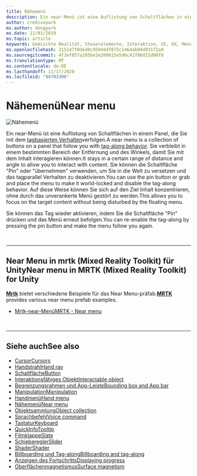 ```yaml
---
title: Nähemenü
description: Ein near-Menü ist eine Auflistung von Schaltflächen in einem Panel, die Sie mit dem tagbasierten Verhalten verfolgen.
author: cre8ivepark
ms.author: dongpark
ms.date: 11/01/2019
ms.topic: article
keywords: Gemischte Realität, Steuerelemente, Interaktion, UI, UX, Menü, Mixed Reality-Headset, Windows Mixed Reality-Headset, Virtual Reality-Headset, hololens, mrtk, Mixed Reality Toolkit
ms.openlocfilehash: 215147f0ded0c9594ddf075c1464ab04d031f2a9
ms.sourcegitcommit: 4f3ef057a285be2e260615e5d6c41f00d15d08f8
ms.translationtype: MT
ms.contentlocale: de-DE
ms.lasthandoff: 11/17/2020
ms.locfileid: "94703396"
---
```

# <a name="near-menu"></a><span data-ttu-id="676e7-104">Nähemenü</span><span class="sxs-lookup"><span data-stu-id="676e7-104">Near menu</span></span>

![Nähemenü](images/UX_Hero_NearMenu.jpg)

<span data-ttu-id="676e7-106">Ein near-Menü ist eine Auflistung von Schaltflächen in einem Panel, die Sie mit dem [tagbasierten Verhalten](billboarding-and-tag-along.md#what-is-a-tag-along)verfolgen.</span><span class="sxs-lookup"><span data-stu-id="676e7-106">A near menu is a collection of buttons on a panel that follow you with [tag-along behavior](billboarding-and-tag-along.md#what-is-a-tag-along).</span></span> <span data-ttu-id="676e7-107">Sie verbleibt in einem bestimmten Bereich der Entfernung und des Winkels, damit Sie mit dem Inhalt interagieren können.</span><span class="sxs-lookup"><span data-stu-id="676e7-107">It stays in a certain range of distance and angle to allow you to interact with content.</span></span> <span data-ttu-id="676e7-108">Sie können die Schaltfläche "Pin" oder "übernehmen" verwenden, um Sie in die Welt zu versetzen und das tagparallel Verhalten zu deaktivieren.</span><span class="sxs-lookup"><span data-stu-id="676e7-108">You can use the pin button or grab and place the menu to make it world-locked and disable the tag-along behavior.</span></span> <span data-ttu-id="676e7-109">Auf diese Weise können Sie sich auf den Ziel Inhalt konzentrieren, ohne durch das unverankerte Menü gestört zu werden.</span><span class="sxs-lookup"><span data-stu-id="676e7-109">This allows you to focus on the target content without being disturbed by the floating menu.</span></span>

<span data-ttu-id="676e7-110">Sie können das Tag wieder aktivieren, indem Sie die Schaltfläche "Pin" drücken und das Menü erneut befolgen.</span><span class="sxs-lookup"><span data-stu-id="676e7-110">You can re-enable the tag-along by pressing the pin button and make the menu follow you again.</span></span>

<br>

---

## <a name="near-menu-in-mrtk-mixed-reality-toolkit-for-unity"></a><span data-ttu-id="676e7-111">Near Menu in mrtk (Mixed Reality Toolkit) für Unity</span><span class="sxs-lookup"><span data-stu-id="676e7-111">Near menu in MRTK (Mixed Reality Toolkit) for Unity</span></span>
<span data-ttu-id="676e7-112">**[Mrtk](https://github.com/Microsoft/MixedRealityToolkit-Unity)** bietet verschiedene Beispiele für das Near Menu-präfab.</span><span class="sxs-lookup"><span data-stu-id="676e7-112">**[MRTK](https://github.com/Microsoft/MixedRealityToolkit-Unity)** provides various near menu prefab examples.</span></span>

* [<span data-ttu-id="676e7-113">Mrtk-near-Menü</span><span class="sxs-lookup"><span data-stu-id="676e7-113">MRTK - Near menu</span></span>](https://microsoft.github.io/MixedRealityToolkit-Unity/Documentation/README_NearMenu.html)


<br>

---


## <a name="see-also"></a><span data-ttu-id="676e7-114">Siehe auch</span><span class="sxs-lookup"><span data-stu-id="676e7-114">See also</span></span>

* [<span data-ttu-id="676e7-115">Cursor</span><span class="sxs-lookup"><span data-stu-id="676e7-115">Cursors</span></span>](cursors.md)
* [<span data-ttu-id="676e7-116">Handstrahl</span><span class="sxs-lookup"><span data-stu-id="676e7-116">Hand ray</span></span>](point-and-commit.md)
* [<span data-ttu-id="676e7-117">Schaltfläche</span><span class="sxs-lookup"><span data-stu-id="676e7-117">Button</span></span>](button.md)
* [<span data-ttu-id="676e7-118">Interaktionsfähiges Objekt</span><span class="sxs-lookup"><span data-stu-id="676e7-118">Interactable object</span></span>](interactable-object.md)
* [<span data-ttu-id="676e7-119">Begrenzungsrahmen und App-Leiste</span><span class="sxs-lookup"><span data-stu-id="676e7-119">Bounding box and App bar</span></span>](app-bar-and-bounding-box.md)
* [<span data-ttu-id="676e7-120">Manipulation</span><span class="sxs-lookup"><span data-stu-id="676e7-120">Manipulation</span></span>](direct-manipulation.md)
* [<span data-ttu-id="676e7-121">Handmenü</span><span class="sxs-lookup"><span data-stu-id="676e7-121">Hand menu</span></span>](hand-menu.md)
* [<span data-ttu-id="676e7-122">Nähemenü</span><span class="sxs-lookup"><span data-stu-id="676e7-122">Near menu</span></span>](near-menu.md)
* [<span data-ttu-id="676e7-123">Objektsammlung</span><span class="sxs-lookup"><span data-stu-id="676e7-123">Object collection</span></span>](object-collection.md)
* [<span data-ttu-id="676e7-124">Sprachbefehl</span><span class="sxs-lookup"><span data-stu-id="676e7-124">Voice command</span></span>](voice-input.md)
* [<span data-ttu-id="676e7-125">Tastatur</span><span class="sxs-lookup"><span data-stu-id="676e7-125">Keyboard</span></span>](keyboard.md)
* [<span data-ttu-id="676e7-126">QuickInfo</span><span class="sxs-lookup"><span data-stu-id="676e7-126">Tooltip</span></span>](tooltip.md)
* [<span data-ttu-id="676e7-127">Filmklappe</span><span class="sxs-lookup"><span data-stu-id="676e7-127">Slate</span></span>](slate.md)
* [<span data-ttu-id="676e7-128">Schieberegler</span><span class="sxs-lookup"><span data-stu-id="676e7-128">Slider</span></span>](slider.md)
* [<span data-ttu-id="676e7-129">Shader</span><span class="sxs-lookup"><span data-stu-id="676e7-129">Shader</span></span>](shader.md)
* [<span data-ttu-id="676e7-130">Billboarding und Tag-along</span><span class="sxs-lookup"><span data-stu-id="676e7-130">Billboarding and tag-along</span></span>](billboarding-and-tag-along.md)
* [<span data-ttu-id="676e7-131">Anzeigen des Fortschritts</span><span class="sxs-lookup"><span data-stu-id="676e7-131">Displaying progress</span></span>](progress.md)
* [<span data-ttu-id="676e7-132">Oberflächenmagnetismus</span><span class="sxs-lookup"><span data-stu-id="676e7-132">Surface magnetism</span></span>](surface-magnetism.md)

